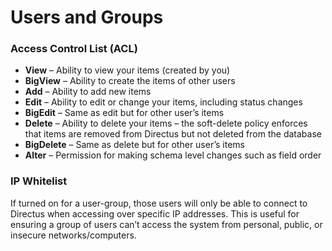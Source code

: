 # Users and Groups
### Access Control List (ACL)
* **View** – Ability to view your items (created by you)
* **BigView** – Ability to create the items of other users
* **Add** – Ability to add new items
* **Edit** – Ability to edit or change your items, including status changes
* **BigEdit** – Same as edit but for other user’s items
* **Delete** – Ability to delete your items – the soft-delete policy enforces that items are removed from Directus but not deleted from the database
* **BigDelete** – Same as delete but for other user’s items
* **Alter** – Permission for making schema level changes such as field order

### IP Whitelist
If turned on for a user-group, those users will only be able to connect to Directus when accessing over specific IP addresses. This is useful for ensuring a group of users can’t access the system from personal, public, or insecure networks/computers.
